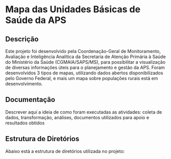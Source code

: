 # Mapa das Unidades Básicas de Saúde da APS

## Descrição

Este projeto foi desenvolvido pela Coordenação-Geral de Monitoramento, Avaliação e Inteligência Analítica da Secretaria de Atenção Primária à Saúde do Ministério da Saúde (CGMAIA/SAPS/MS), para possibilitar a visualização de diversas informações úteis para o planejamento e gestão da APS. Foram desenvolvidos 3 tipos de mapas, utilizando dados abertos disponibilizados pelo Governo Federal, e mais um mapa sobre populações rurais está em desenvolvimento.

## Documentação

Descrever aqui a ideia de como foram executadas as atividades: coleta de dados, transformação, análises, documentos utilizados para apoio e resultados obtidos

## Estrutura de Diretórios

Abaixo está a estrutura de diretórios utilizada no projeto:
